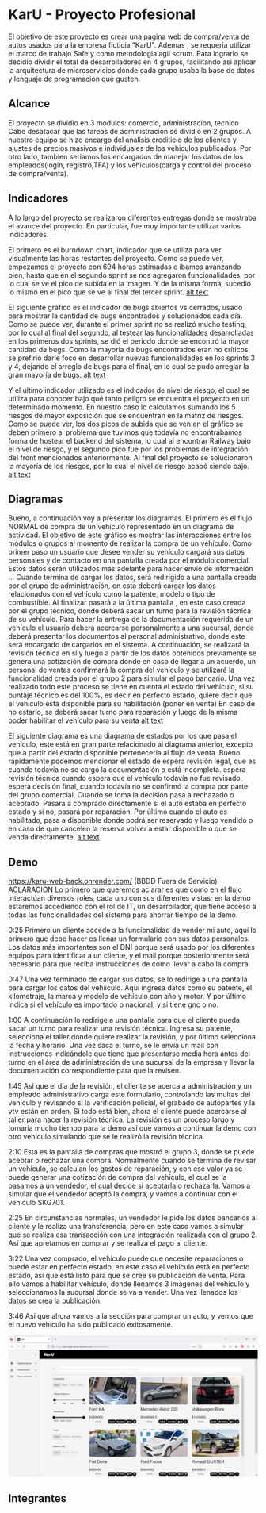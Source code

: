 # KarU - Proyecto Profesional
El objetivo de este proyecto es crear una pagina web de compra/venta de autos usados para la empresa ficticia "KarU".
Ademas , se requeria utilizar el marco de trabajo Safe y como metodologia agil scrum.
Para lograrlo se decidio dividir el total de desarrolladores en 4 grupos, facilitando asi aplicar la arquitectura de microservicios donde cada grupo
usaba la base de datos y lenguaje de programacion que gusten.

## Alcance
El proyecto se dividio en 3 modulos: comercio, administracion, tecnico
Cabe desatacar que las tareas de administracion se dividio en 2 grupos. 
A nuestro equipo se hizo encargo del analisis crediticio de los clientes y ajustes de precios masivos e individuales de los vehiculos publicados.
Por otro lado, tambien seriamos los encargados de manejar los datos de los empleados(login, registro,TFA) y los vehiculos(carga y control del proceso de compra/venta).

## Indicadores
A lo largo del proyecto se realizaron diferentes entregas donde se mostraba el avance del proyecto. 
En particular, fue muy importante utilizar varios indicadores.

El primero es el burndown chart, indicador que se utiliza para ver visualmente las horas restantes del proyecto.
Como se puede ver, empezamos el proyecto con 694 horas estimadas e íbamos avanzando bien, hasta que en el segundo sprint se nos agregaron funcionalidades, por lo cual se ve el pico de subida en la imagen. Y de la misma forma, sucedió lo mismo en el pico que se ve al final del tercer sprint.
[alt text](/images/burndownchart.png)

El siguiente gráfico es el indicador de bugs abiertos vs cerrados, usado para mostrar la cantidad de bugs encontrados y solucionados cada día.
Como se puede ver, durante el primer sprint no se realizó mucho testing, por lo cual al final del segundo, al testear las funcionalidades desarrolladas en los primeros dos sprints, se dió el periodo donde se encontró la mayor cantidad de bugs.
Como la mayoría de bugs encontrados eran no críticos, se prefirió darle foco en desarrollar nuevas funcionalidades en los sprints 3 y 4, dejando el arreglo de bugs para el final, en lo cual se pudo arreglar la gran mayoría de bugs.
[alt text](/images/bugs.png)

Y el último indicador utilizado es el indicador de nivel de riesgo, el cual se utiliza para conocer bajo qué tanto peligro se encuentra el proyecto en un determinado momento.
En nuestro caso lo calculamos sumando los 5 riesgos de mayor exposición que se encuentran en la matriz de riesgos.
Como se puede ver, los dos picos de subida que se ven en el gráfico se deben primero al problema que tuvimos que todavía no encontrábamos forma de hostear el backend del sistema, lo cual al encontrar Railway bajó el nivel de riesgo, y el segundo pico fue por los problemas de integración del front mencionados anteriormente.
Al final del proyecto se solucionaron la mayoría de los riesgos, por lo cual el nivel de riesgo acabó siendo bajo.
[alt text](/images/riesgo.png)

## Diagramas

Bueno, a continuación voy a presentar los diagramas.
El primero es el flujo NORMAL de compra de un vehículo representado en un diagrama de actividad.
El objetivo de este gráfico es mostrar las interacciones entre los módulos o grupos al momento de realizar la compra de un vehículo.
Como primer paso un usuario que desee vender su vehículo cargará sus datos personales y de contacto en una pantalla creada por el módulo comercial. Estos datos serán utilizados más adelante para hacer envío de información …
Cuando termina de cargar los datos, será redirigido a una pantalla creada por el grupo de administración, en esta deberá cargar los datos relacionados con el vehículo como la patente, modelo o tipo de combustible.
Al finalizar pasará a la última pantalla , en este caso creada por el grupo técnico, donde deberá sacar un turno para la revisión técnica de su vehículo.
Para hacer la entrega de la documentación requerida de un vehículo el usuario deberá acercarse personalmente a una sucursal, donde deberá presentar los documentos al personal administrativo, donde este será encargado de cargarlos en el sistema.
A continuación, se realizará la revisión técnica en sí y luego a partir de los datos obtenidos previamente se genera una cotización de compra donde en caso de llegar a un acuerdo, un personal de ventas confirmará la compra del vehículo y se utilizará la funcionalidad creada por el grupo 2 para simular el pago bancario.
Una vez realizado todo este proceso se tiene en cuenta el estado del vehículo, si su puntaje técnico es del 100%, es decir en perfecto estado, quiere decir que el vehículo está disponible para su habilitación (poner en venta)
En caso de no estarlo, se deberá sacar turno para reparación y luego de la misma poder habilitar el vehículo para su venta
[alt text](/images/flujoDeVenta.png)

El siguiente diagrama es una diagrama de estados por los que pasa el vehículo, este está en gran parte relacionado al diagrama anterior, excepto que a partir del estado disponible pertenecería al flujo de venta.
Bueno rápidamente podemos mencionar el estado de espera revisión legal, que es cuando todavía no se cargó la documentación o está incompleta. espera revisión técnica cuando espera que el vehículo todavía no fue revisado, espera decisión final, cuando todavía no se confirmó la compra por parte del grupo comercial. Cuando se toma la decisión pasa a rechazado o aceptado.
Pasará a comprado directamente si el auto estaba en perfecto estado y si no, pasará por reparación.
Por último cuando el auto es habilitado, pasa a disponible donde podrá ser reservado y luego vendido o en caso de que cancelen la reserva volver a estar disponible o que se venda directamente.
[alt text](/images/estadoVehiculo.png)

## Demo
https://karu-web-back.onrender.com/ (BBDD Fuera de Servicio)
ACLARACION
Lo primero que queremos aclarar es que como en el flujo interactúan diversos roles, cada uno con sus diferentes vistas; en la demo estaremos accediendo con el rol de IT, un desarrollador, que tiene acceso a todas las funcionalidades del sistema para ahorrar tiempo de la demo.

0:25
Primero un cliente accede a la funcionalidad de vender mi auto, aquí lo primero que debe hacer es llenar un formulario con sus datos personales. Los datos más importantes son el DNI porque será usado por los diferentes equipos para identificar a un cliente, y el mail porque posteriormente será necesario para que reciba instrucciones de como llevar a cabo la compra.

0:47
Una vez terminado de cargar sus datos, se lo redirige a una pantalla para cargar los datos del vehíiculo. Aquí ingresa datos como su patente, el kilometraje, la marca y modelo de vehículo con año y motor. Y por último indica si el vehículo es importado o nacional, y si tiene gnc o no.

1:00
A continuación lo redirige a una pantalla para que el cliente pueda sacar un turno para realizar una revisión técnica. Ingresa su patente, selecciona el taller donde quiere realizar la revisión, y por último selecciona la fecha y horario.
Una vez saca el turno, se le envía un mail con instrucciones indicándole que tiene que presentarse media hora antes del turno en el área de administración de una sucursal de la empresa y llevar la documentación correspondiente para que la revisen.

1:45
Así que el día de la revisión, el cliente se acerca a administración y un empleado administrativo carga este formulario, controlando las multas del vehículo y revisando si la verificación policial, el grabado de autopartes y la vtv están en orden.
Si todo está bien, ahora el cliente puede acercarse al taller para hacer la revisión técnica.
La revisión es un proceso largo y tomaría mucho tiempo para la demo así que vamos a continuar la demo con otro vehículo simulando que se le realizó la revisión técnica.

2:10
Esta es la pantalla de compras que mostró el grupo 3, donde se puede aceptar o rechazar una compra.
Normalmente cuando se termina de revisar un vehículo, se calculan los gastos de reparación, y con ese valor ya se puede generar una cotización de compra del vehículo, el cual se la pasamos a un vendedor, el cual decide si aceptarla o rechazarla. 
Vamos a simular que el vendedor aceptó la compra, y vamos a continuar con el vehículo SKG701.

2:25
En circunstancias normales, un vendedor le pide los datos bancarios al cliente y le realiza una transferencia, pero en este caso vamos a simular que se realiza esa transacción con una integración realizada con el grupo 2. Así que apretamos en comprar y se realiza el pago al cliente.

3:22
Una vez comprado, el vehículo puede que necesite reparaciones o puede estar en perfecto estado, en este caso el vehículo está en perfecto estado, así que está listo para que se cree su publicación de venta. Para ello vamos a habilitar vehículo, donde llenamos 3 imágenes del vehículo y seleccionamos la sucursal donde se va a vender.
Una vez llenados los datos se crea la publicación.

3:46
Así que ahora vamos a la sección para comprar un auto, y vemos que el nuevo vehículo ha sido publicado exitosamente.

[![Alt text](/images/demo.png)](https://www.youtube.com/watch?v=ImLtY6LBlNU)
## Integrantes
